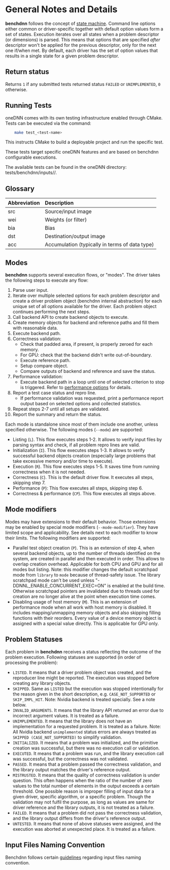 # General Notes and Details

**benchdnn** follows the concept of
[state machine](https://en.wikipedia.org/wiki/Finite-state_machine).
Command line options either common or driver-specific together with default
option values form a set of states. Execution iterates over all states when a
problem descriptor (or dimensions) is parsed. This means that options that are
specified _after_ descriptor won't be applied for the previous descriptor, only
for the next one if/when met. By default, each driver has the set of option
values that results in a single state for a given problem descriptor.

## Return status

Returns `1` if any submitted tests returned status `FAILED` or `UNIMPLEMENTED`,
`0` otherwise.

## Running Tests

oneDNN comes with its own testing infrastructure enabled through CMake. Tests
can be executed via the command:
``` sh
    make test_<test-name>
```
This instructs CMake to build a deployable project and run the specific test.

These tests target specific oneDNN features and are based on benchdnn
configurable executions.

The available tests can be found in the oneDNN directory:
tests/benchdnn/inputs/<driver>/<test-name>.

## Glossary

| Abbreviation | Description
| :---         | :---
| src          | Source/input image
| wei          | Weights (or filter)
| bia          | Bias
| dst          | Destination/output image
| acc          | Accumulation (typically in terms of data type)

## Modes

**benchdnn** supports several execution flows, or "modes". The driver takes the
following steps to execute any flow:
1. Parse user input.
2. Iterate over multiple selected options for each problem descriptor and create
   a driver problem object (benchdnn internal abstraction) for each unique set
   of all options available for the driver. Each problem object continues
   performing the next steps.
3. Call backend API to create backend objects to execute.
4. Create memory objects for backend and reference paths and fill them with
   reasonable data.
5. Execute backend path.
6. Correctness validation:
   * Check that padded area, if present, is properly zeroed for each memory.
   * For GPU: check that the backend didn't write out-of-boundary.
   * Execute reference path.
   * Setup compare object.
   * Compare outputs of backend and reference and save the status.
7. Performance validation:
   * Execute backend path in a loop until one of selected criterion to stop is
     triggered. Refer to [performance options](knobs_common.md) for details.
8. Report a test case status and repro line.
   * If performance validation was requested, print a performance report output
     based on selected options and collected statistics.
9. Repeat steps 2-7 until all setups are validated.
10. Report the summary and return the status.

Each mode is standalone since most of them include one another, unless specified
otherwise. The following modes (`--mode`) are supported:
* Listing (`L`). This flow executes steps 1-2. It allows to verify input
  files by parsing syntax and check, if all problem repro lines are valid.
* Initialization (`I`). This flow executes steps 1-3. It allows to verify
  successful backend objects creation (especially large problems that take
  excessive memory and/or time to execute).
* Execution (`R`). This flow executes steps 1-5. It saves time from running
  correctness when it is not needed.
* Correctness (`C`). This is the default driver flow. It executes all steps,
  skipping step 7.
* Performance (`P`): This flow executes all steps, skipping step 6.
* Correctness & performance (`CP`). This flow executes all steps above.

## Mode modifiers

Modes may have extensions to their default behavior. Those extensions may be
enabled by special mode modifiers (`--mode-modifier`). They have limited scope
and applicability. See details next to each modifier to know their limits.
The following modifiers are supported:
* Parallel test object creation (`P`). This is an extension of step 4, when
  several backend objects, up to the number of threads identified on the system,
  are created in parallel and then executed in order. This allows to overlap
  creation overhead. Applicable for both CPU and GPU and for all modes but
  listing.
  Note: this modifier changes the default scratchpad mode from `library` to
  `mode` because of thread-safety issue. The library scratchpad mode can't be
  used  unless "-DDNNL_ENABLE_CONCURRENT_EXEC=ON" is enabled at the build time.
  Otherwise scratchpad pointers are invalidated due to threads used for creation
  are no longer alive at the point when execution time comes.
* Disabling usage of host memory (`M`). This is an extension of performance mode
  when all work with host memory is disabled. It includes mapping/unmapping
  memory objects and also skipping filling functions with their reorders. Every
  value of a device memory object is assigned with a special value directly.
  This is applicable for GPU only.

## Problem Statuses

Each problem in **benchdnn** receives a status reflecting the outcome of the
problem execution. Following statuses are supported (in order of processing the
problem):
* `LISTED`. It means that a driver problem object was created, and the
  reproducer line might be reported. The execution was stopped before creating
  any library objects.
* `SKIPPED`. Same as `LISTED` but the execution was stopped intentionally for
  the reason given in the short description, e.g. `CASE_NOT_SUPPORTED` or
  `SKIP_IMPL_HIT`.
  Note: Nvidia backend is treated specially. See a note below.
* `INVALID_ARGUMENTS`. It means that the library API returned an error due to
  incorrect argument values. It is treated as a failure.
* `UNIMPLEMENTED`. It means that the library does not have an implementation for
  a requested problem. It is treated as a failure.
  Note: All Nvidia backend `unimplemented` status errors are always treated as
  `SKIPPED (CASE_NOT_SUPPORTED)` to simplify validation.
* `INITIALIZED`. It means that a problem was initialized, and the primitive
  creation was successful, but there was no execution call or validation.
* `EXECUTED`. It means that a problem was run, and the library execution call
  was successful, but the correctness was not validated.
* `PASSED`. It means that a problem passed the correctness validation, and the
  library output matches the driver's reference output.
* `MISTRUSTED`. It means that the quality of correctness validation is under
  question. This often happens when the ratio of the number of zero values to
  the total number of elements in the output exceeds a certain threshold. One
  possible reason is improper filling of input data for a given driver,
  specific algorithm, or a specific problem. Though the validation may not
  fulfil the purpose, as long as values are same for driver reference and the
  library outputs, it is not treated as a failure.
* `FAILED`. It means that a problem did not pass the correctness validation,
  and the library output differs from the driver's reference output.
* `UNTESTED`. It means that none of above statuses were assigned, and the
  execution was aborted at unexpected place. It is treated as a failure.

## Input Files Naming Convention

Benchdnn follows certain [guidelines](benchdnn_input_files_naming_convention.md)
regarding input files naming convention.
